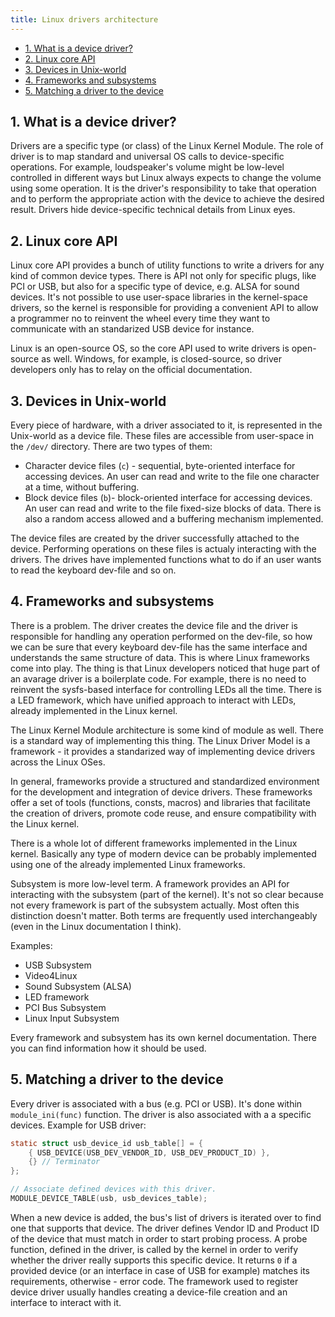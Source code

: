 ```yaml
---
title: Linux drivers architecture
---
```


- [1. What is a device driver?](#1-what-is-a-device-driver)
- [2. Linux core API](#2-linux-core-api)
- [3. Devices in Unix-world](#3-devices-in-unix-world)
- [4. Frameworks and subsystems](#4-frameworks-and-subsystems)
- [5. Matching a driver to the device](#5-matching-a-driver-to-the-device)

## 1. What is a device driver?
Drivers are a specific type (or class) of the Linux Kernel Module. The role of driver is to map standard and universal OS calls to device-specific operations. For example, loudspeaker's volume might be low-level controlled in different ways but Linux always expects to change the volume using some operation. It is the driver's responsibility to take that operation and to perform the appropriate action with the device to achieve the desired result. Drivers hide device-specific technical details from Linux eyes.

## 2. Linux core API
Linux core API provides a bunch of utility functions to write a drivers for any kind of common device types. There is API not only for specific plugs, like PCI or USB, but also for a specific type of device, e.g. ALSA for sound devices. It's not possible to use user-space libraries in the kernel-space drivers, so the kernel is responsible for providing a convenient API to allow a programmer no to reinvent the wheel every time they want to communicate with an standarized USB device for instance.

Linux is an open-source OS, so the core API used to write drivers is open-source as well. Windows, for example, is closed-source, so driver developers only has to relay on the official documentation.

## 3. Devices in Unix-world
Every piece of hardware, with a driver associated to it, is represented in the Unix-world as a device file. These files are accessible from user-space in the `/dev/` directory. There are two types of them:

- Character device files (`c`) - sequential, byte-oriented interface for accessing devices. An user can read and write to the file one character at a time, without buffering.
- Block device files (`b`)- block-oriented interface for accessing devices. An user can read and write to the file fixed-size blocks of data. There is also a random access allowed and a buffering mechanism implemented.

The device files are created by the driver successfully attached to the device. Performing operations on these files is actualy interacting with the drivers. The drives have implemented functions what to do if an user wants to read the keyboard dev-file and so on.

## 4. Frameworks and subsystems
There is a problem. The driver creates the device file and the driver is responsible for handling any operation performed on the dev-file, so how we can be sure that every keyboard dev-file has the same interface and understands the same structure of data. This is where Linux frameworks come into play. The thing is that Linux developers noticed that huge part of an avarage driver is a boilerplate code. For example, there is no need to reinvent the sysfs-based interface for controlling LEDs all the time. There is a LED framework, which have unified approach to interact with LEDs, already implemented in the Linux kernel.

The Linux Kernel Module architecture is some kind of module as well. There is a standard way of implementing this thing. The Linux Driver Model is a framework - it provides a standarized way of implementing device drivers across the Linux OSes.

In general, frameworks provide a structured and standardized environment for the development and integration of device drivers. These frameworks offer a set of tools (functions, consts, macros) and libraries that facilitate the creation of drivers, promote code reuse, and ensure compatibility with the Linux kernel.

There is a whole lot of different frameworks implemented in the Linux kernel. Basically any type of modern device can be probably implemented using one of the already implemented Linux frameworks.

Subsystem is more low-level term. A framework provides an API for interacting with the subsystem (part of the kernel). It's not so clear because not every framework is part of the subsystem actually. Most often this distinction doesn't matter. Both terms are frequently used interchangeably (even in the Linux documentation I think).

Examples:

- USB Subsystem
- Video4Linux
- Sound Subsystem (ALSA)
- LED framework
- PCI Bus Subsystem
- Linux Input Subsystem

Every framework and subsystem has its own kernel documentation. There you can find information how it should be used.

## 5. Matching a driver to the device
Every driver is associated with a bus (e.g. PCI or USB). It's done within `module_ini(func)` function. The driver is also associated with a a specific devices. Example for USB driver:

```c
static struct usb_device_id usb_table[] = {
    { USB_DEVICE(USB_DEV_VENDOR_ID, USB_DEV_PRODUCT_ID) },
    {} // Terminator
};

// Associate defined devices with this driver.
MODULE_DEVICE_TABLE(usb, usb_devices_table);
```

When a new device is added, the bus's list of drivers is iterated over to find one that supports that device. The driver defines Vendor ID and Product ID of the device that must match in order to start probing process. A probe function, defined in the driver, is called by the kernel in order to verify whether the driver really supports this specific device. It returns `0` if a provided device (or an interface in case of USB for example) matches its requirements, otherwise - error code. The framework used to register device driver usually handles creating a device-file creation and an interface to interact with it.
